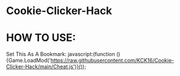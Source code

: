 # Cookie-Clicker-Hack

# HOW TO USE:
Set This As A Bookmark:
javascript:(function () {Game.LoadMod('https://raw.githubusercontent.com/KCK16/Cookie-Clicker-Hack/main/Cheat.js')}());

